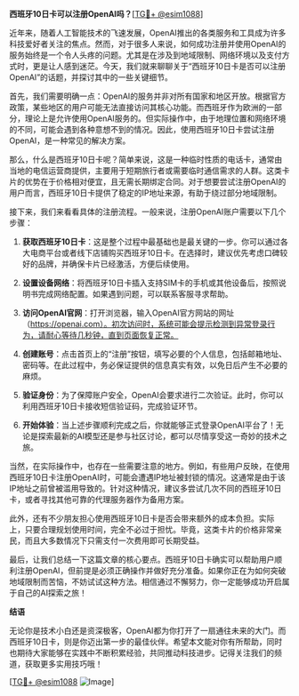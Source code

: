 **西班牙10日卡可以注册OpenAI吗？**[[TG💪+ @esim1088](https://t.me/s/esim1088)]

近年来，随着人工智能技术的飞速发展，OpenAI推出的各类服务和工具成为许多科技爱好者关注的焦点。然而，对于很多人来说，如何成功注册并使用OpenAI的服务始终是一个令人头疼的问题。尤其是在涉及到地域限制、网络环境以及支付方式时，更是让人感到迷茫。今天，我们就来聊聊关于“西班牙10日卡是否可以注册OpenAI”的话题，并探讨其中的一些关键细节。

首先，我们需要明确一点：OpenAI的服务并非对所有国家和地区开放。根据官方政策，某些地区的用户可能无法直接访问其核心功能。而西班牙作为欧洲的一部分，理论上是允许使用OpenAI服务的。但实际操作中，由于地理位置和网络环境的不同，可能会遇到各种意想不到的情况。因此，使用西班牙10日卡尝试注册OpenAI，是一种常见的解决方案。

那么，什么是西班牙10日卡呢？简单来说，这是一种临时性质的电话卡，通常由当地的电信运营商提供，主要用于短期旅行者或需要临时通信需求的人群。这类卡片的优势在于价格相对便宜，且无需长期绑定合同。对于想要尝试注册OpenAI的用户而言，西班牙10日卡提供了稳定的IP地址来源，有助于绕过部分地域限制。

接下来，我们来看看具体的注册流程。一般来说，注册OpenAI账户需要以下几个步骤：

1. **获取西班牙10日卡**：这是整个过程中最基础也是最关键的一步。你可以通过各大电商平台或者线下店铺购买西班牙10日卡。在选择时，建议优先考虑口碑较好的品牌，并确保卡片已经激活，方便后续使用。

2. **设置设备网络**：将西班牙10日卡插入支持SIM卡的手机或其他设备后，按照说明书完成网络配置。如果遇到问题，可以联系客服寻求帮助。

3. **访问OpenAI官网**：打开浏览器，输入OpenAI官方网站的网址（https://openai.com）。初次访问时，系统可能会提示检测到异常登录行为，请耐心等待几秒钟，直到页面恢复正常。

4. **创建账号**：点击首页上的“注册”按钮，填写必要的个人信息，包括邮箱地址、密码等。在此过程中，务必保证提供的信息真实有效，以免日后产生不必要的麻烦。

5. **验证身份**：为了保障账户安全，OpenAI会要求进行二次验证。此时，你可以利用西班牙10日卡接收短信验证码，完成验证环节。

6. **开始体验**：当上述步骤顺利完成之后，你就能够正式登录OpenAI平台了！无论是探索最新的AI模型还是参与社区讨论，都可以尽情享受这一奇妙的技术之旅。

当然，在实际操作中，也存在一些需要注意的地方。例如，有些用户反映，在使用西班牙10日卡注册OpenAI时，可能会遭遇IP地址被封锁的情况。这通常是由于该IP地址之前曾被滥用导致的。针对这种情况，建议多尝试几次不同的西班牙10日卡，或者寻找其他可靠的代理服务器作为备用方案。

此外，还有不少朋友担心使用西班牙10日卡是否会带来额外的成本负担。实际上，只要合理规划使用时间，完全不必过于担忧。毕竟，这类卡片的价格非常亲民，而且大多数情况下只需支付一次费用即可长期受益。

最后，让我们总结一下这篇文章的核心要点。西班牙10日卡确实可以帮助用户顺利注册OpenAI，但前提是必须正确操作并做好充分准备。如果你正在为如何突破地域限制而苦恼，不妨试试这种方法。相信通过不懈努力，你一定能够成功开启属于自己的AI探索之旅！

**结语**

无论你是技术小白还是资深极客，OpenAI都为你打开了一扇通往未来的大门。而西班牙10日卡，则是你迈出第一步的最佳伙伴。希望本文能对你有所帮助，同时也期待大家能够在实践中不断积累经验，共同推动科技进步。记得关注我们的频道，获取更多实用技巧哦！

[[TG💪+ @esim1088](https://t.me/s/esim1088) ![Image](https://i.postimg.cc/4NQfJmqS/Snipaste-2025-05-13-00-14-12.png)]